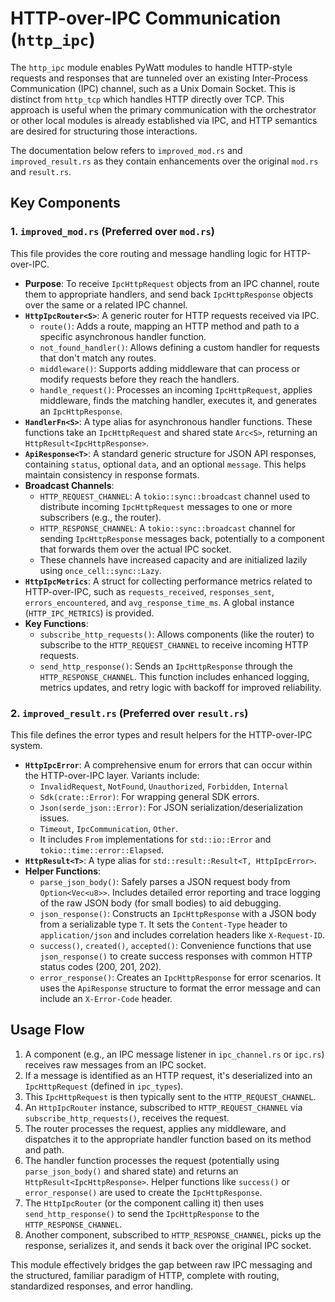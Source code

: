 # HTTP-over-IPC Communication (`http_ipc`)

The `http_ipc` module enables PyWatt modules to handle HTTP-style requests and responses that are tunneled over an existing Inter-Process Communication (IPC) channel, such as a Unix Domain Socket. This is distinct from `http_tcp` which handles HTTP directly over TCP. This approach is useful when the primary communication with the orchestrator or other local modules is already established via IPC, and HTTP semantics are desired for structuring those interactions.

The documentation below refers to `improved_mod.rs` and `improved_result.rs` as they contain enhancements over the original `mod.rs` and `result.rs`.

## Key Components

### 1. `improved_mod.rs` (Preferred over `mod.rs`)
This file provides the core routing and message handling logic for HTTP-over-IPC.
- **Purpose**: To receive `IpcHttpRequest` objects from an IPC channel, route them to appropriate handlers, and send back `IpcHttpResponse` objects over the same or a related IPC channel.
- **`HttpIpcRouter<S>`**: A generic router for HTTP requests received via IPC.
    - `route()`: Adds a route, mapping an HTTP method and path to a specific asynchronous handler function.
    - `not_found_handler()`: Allows defining a custom handler for requests that don't match any routes.
    - `middleware()`: Supports adding middleware that can process or modify requests before they reach the handlers.
    - `handle_request()`: Processes an incoming `IpcHttpRequest`, applies middleware, finds the matching handler, executes it, and generates an `IpcHttpResponse`.
- **`HandlerFn<S>`**: A type alias for asynchronous handler functions. These functions take an `IpcHttpRequest` and shared state `Arc<S>`, returning an `HttpResult<IpcHttpResponse>`.
- **`ApiResponse<T>`**: A standard generic structure for JSON API responses, containing `status`, optional `data`, and an optional `message`. This helps maintain consistency in response formats.
- **Broadcast Channels**:
    - `HTTP_REQUEST_CHANNEL`: A `tokio::sync::broadcast` channel used to distribute incoming `IpcHttpRequest` messages to one or more subscribers (e.g., the router).
    - `HTTP_RESPONSE_CHANNEL`: A `tokio::sync::broadcast` channel for sending `IpcHttpResponse` messages back, potentially to a component that forwards them over the actual IPC socket.
    - These channels have increased capacity and are initialized lazily using `once_cell::sync::Lazy`.
- **`HttpIpcMetrics`**: A struct for collecting performance metrics related to HTTP-over-IPC, such as `requests_received`, `responses_sent`, `errors_encountered`, and `avg_response_time_ms`. A global instance (`HTTP_IPC_METRICS`) is provided.
- **Key Functions**:
    - `subscribe_http_requests()`: Allows components (like the router) to subscribe to the `HTTP_REQUEST_CHANNEL` to receive incoming HTTP requests.
    - `send_http_response()`: Sends an `IpcHttpResponse` through the `HTTP_RESPONSE_CHANNEL`. This function includes enhanced logging, metrics updates, and retry logic with backoff for improved reliability.

### 2. `improved_result.rs` (Preferred over `result.rs`)
This file defines the error types and result helpers for the HTTP-over-IPC system.
- **`HttpIpcError`**: A comprehensive enum for errors that can occur within the HTTP-over-IPC layer. Variants include:
    - `InvalidRequest`, `NotFound`, `Unauthorized`, `Forbidden`, `Internal`
    - `Sdk(crate::Error)`: For wrapping general SDK errors.
    - `Json(serde_json::Error)`: For JSON serialization/deserialization issues.
    - `Timeout`, `IpcCommunication`, `Other`.
    - It includes `From` implementations for `std::io::Error` and `tokio::time::error::Elapsed`.
- **`HttpResult<T>`**: A type alias for `std::result::Result<T, HttpIpcError>`.
- **Helper Functions**:
    - `parse_json_body()`: Safely parses a JSON request body from `Option<Vec<u8>>`. Includes detailed error reporting and trace logging of the raw JSON body (for small bodies) to aid debugging.
    - `json_response()`: Constructs an `IpcHttpResponse` with a JSON body from a serializable type `T`. It sets the `Content-Type` header to `application/json` and includes correlation headers like `X-Request-ID`.
    - `success()`, `created()`, `accepted()`: Convenience functions that use `json_response()` to create success responses with common HTTP status codes (200, 201, 202).
    - `error_response()`: Creates an `IpcHttpResponse` for error scenarios. It uses the `ApiResponse` structure to format the error message and can include an `X-Error-Code` header.

## Usage Flow

1.  A component (e.g., an IPC message listener in `ipc_channel.rs` or `ipc.rs`) receives raw messages from an IPC socket.
2.  If a message is identified as an HTTP request, it's deserialized into an `IpcHttpRequest` (defined in `ipc_types`).
3.  This `IpcHttpRequest` is then typically sent to the `HTTP_REQUEST_CHANNEL`.
4.  An `HttpIpcRouter` instance, subscribed to `HTTP_REQUEST_CHANNEL` via `subscribe_http_requests()`, receives the request.
5.  The router processes the request, applies any middleware, and dispatches it to the appropriate handler function based on its method and path.
6.  The handler function processes the request (potentially using `parse_json_body()` and shared state) and returns an `HttpResult<IpcHttpResponse>`. Helper functions like `success()` or `error_response()` are used to create the `IpcHttpResponse`.
7.  The `HttpIpcRouter` (or the component calling it) then uses `send_http_response()` to send the `IpcHttpResponse` to the `HTTP_RESPONSE_CHANNEL`.
8.  Another component, subscribed to `HTTP_RESPONSE_CHANNEL`, picks up the response, serializes it, and sends it back over the original IPC socket.

This module effectively bridges the gap between raw IPC messaging and the structured, familiar paradigm of HTTP, complete with routing, standardized responses, and error handling.
